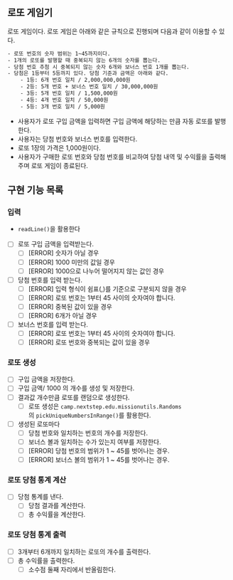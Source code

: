## 로또 게임기

로또 게임이다. 로또 게임은 아래와 같은 규칙으로 진행되며 다음과 같이 이용할 수 있다.

```bash
- 로또 번호의 숫자 범위는 1~45까지이다.
- 1개의 로또를 발행할 때 중복되지 않는 6개의 숫자를 뽑는다.
- 당첨 번호 추첨 시 중복되지 않는 숫자 6개와 보너스 번호 1개를 뽑는다.
- 당첨은 1등부터 5등까지 있다. 당첨 기준과 금액은 아래와 같다.
    - 1등: 6개 번호 일치 / 2,000,000,000원
    - 2등: 5개 번호 + 보너스 번호 일치 / 30,000,000원
    - 3등: 5개 번호 일치 / 1,500,000원
    - 4등: 4개 번호 일치 / 50,000원
    - 5등: 3개 번호 일치 / 5,000원
```

- 사용자가 로또 구입 금액을 입력하면 구입 금액에 해당하는 만큼 자동 로또를 발행한다.
- 사용자는 당첨 번호와 보너스 번호를 입력한다.
- 로또 1장의 가격은 1,000원이다.
- 사용자가 구매한 로또 번호와 당첨 번호를 비교하여 당첨 내역 및 수익률을 출력해주며 로또 게임이 종료된다.

## 구현 기능 목록
### 입력

- `readLine()`을 활용한다
- [ ]  로또 구입 금액을 입력받는다.
    - [ ]  [ERROR] 숫자가 아닐 경우
    - [ ]  [ERROR] 1000 미만의 값일 경우
    - [ ]  [ERROR] 1000으로 나누어 떨어지지 않는 값인 경우
- [ ]  당첨 번호를 입력 받는다.
    - [ ]  [ERROR] 입력 형식이 쉼표(,)를 기준으로 구분되지 않을 경우
    - [ ]  [ERROR] 로또 번호는 1부터 45 사이의 숫자여야 합니다.
    - [ ]  [ERROR] 중복된 값이 있을 경우
    - [ ]  [ERROR] 6개가 아닐 경우
- [ ]  보너스 번호를 입력 받는다.
    - [ ]  [ERROR] 로또 번호는 1부터 45 사이의 숫자여야 합니다.
    - [ ]  [ERROR] 로또 번호와 중복되는 값이 있을 경우

### 로또 생성

- [ ]  구입 금액을 저장한다.
- [ ]  구입 금액/ 1000 의 개수를 생성 및 저장한다.
- [ ]  결과값 개수만큼 로또를 랜덤으로 생성한다.
    - [ ]  로또 생성은 `camp.nextstep.edu.missionutils.Randoms`
      의 `pickUniqueNumbersInRange()`를 활용한다.
- [ ]  생성된 로또마다
    - [ ]  당첨 번호와 일치하는 번호의 개수를 저장한다.
    - [ ]  보너스 볼과 일치하는 수가 있는지 여부를 저장한다.
    - [ ]  [ERROR] 당첨 번호의 범위가 1 ~ 45를 벗어나는 경우.
    - [ ]  [ERROR]  보너스 볼의 범위가 1 ~ 45를 벗어나는 경우.

### 로또 당첨 통계 계산

- [ ]  당첨 통계를 낸다.
    - [ ]  당첨 결과를 계산한다.
    - [ ]  총 수익률을 계산한다.

### 로또 당첨 통계 출력

- [ ]  3개부터 6개까지 일치하는 로또의 개수를 출력한다.
- [ ]  총 수익률을 출력한다.
    - [ ]  소수점 둘째 자리에서 반올림한다.
